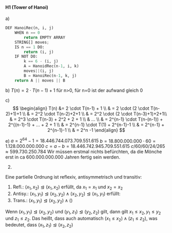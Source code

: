#### H1 (Tower of Hanoi)
a)
```python
DEF HanoiRec(n, i, j)
	WHEN n == 0
		return EMPTY ARRAY
	STRING[] moves;
	IS n == 1 DO:
		return (i, j)
	IF NOT DO:
		k == 6 - (i, j)
		A = HanoidRec(n-1, i, k)
		moves||(i, j)
		B = HanoiRec(n-1, k, j)
	return A || moves || B
```

b)
$T(n) = 2 \cdot T(n-1) + 1$ für n>0, für n=0 ist der aufwand gleich 0  

c)
$$
\begin{align}
T(n) &= 2 \cdot T(n-1) + 1 \\
& = 2 \cdot (2 \cdot T(n-2)+1)+1 \\
& = 2^2 \cdot T(n-2)+2+1 \\
& = 2^2 \cdot (2 \cdot T(n-3)+1)+2+1\\
& = 2^3 \cdot T(n-3) + 2^2 + 2 + 1 \\
& ... \\
& = 2^{n-1} \cdot T(n-(n-1)) + 2^{(n-1)-1} + ... + 2 + 1 \\
& = 2^{n-1} \cdot T(1) + 2^{n-1}-1 \\
& = 2^{n-1} + 2^{n-1}-1 \\
& = 2^n -1
\end{align}
$$

e) 
$a = 2^{64} - 1 = 18.446.744.073.709.551.615$
$b = 18.800.000.000 \cdot 60 = 1.128.000.000.000$
$c = a - b = 18.446.742.945.709.551.615$
$c / 60 / 60 / 24 / 265 \approx 599.730.250.784$
Wir müssen erstmal nichts befürchten, da die Mönche erst in ca 600.000.000.000 Jahren fertig sein werden.

2)
Eine partielle Ordnung ist reflexiv, antisymmetrisch und transitiv:
1. Refl.: $(x_1, x_2) \trianglelefteq (x_1,x_2)$ erfüllt, da $x_1 = x_1$ und $x_2 = x_2$ 
2. Antisy.: $(x_1, y_1) \trianglelefteq (x_2,y_2) \land (x_2, y_2) \trianglelefteq (x_1, y_1)$ erfüllt:  
3. Trans.: $(x_1, y_1) \trianglelefteq (x_2, y_2) \land ()$

Wenn $(x_1, y_1) \trianglelefteq (x_2, y_2) \text{ und } (y_1, z_1) \trianglelefteq (y_2, z_2)$ gilt,  dann gilt $x_1 \leq x_2, y_1 \leq y_2 \text{ und } z_1 \leq z_2$. Das heißt, dass auch automatisch $(x_1 \leq x_2) \land (z_1 \leq z_2)$, was bedeutet, dass $(x_1, z_1) \trianglelefteq (x_2, z_2)$  